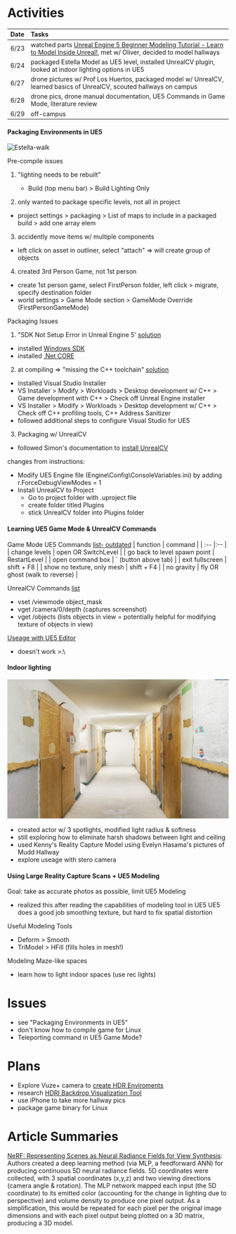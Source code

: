 # Activities
| Date | Tasks
| :--        |:--   |
| 6/23 | watched parts [Unreal Engine 5 Beginner Modeling Tutorial - Learn to Model Inside Unreal!](https://www.youtube.com/watch?v=9InU0xbX7l0&t=666s), met w/ Oliver, decided to model hallways
| 6/24 |  packaged Estella Model as UE5 level, installed UnrealCV plugin, looked at indoor lighting options in UE5
| 6/27  | drone pictures w/ Prof Los Huertos, packaged model w/ UnrealCV, learned basics of UnrealCV, scouted hallways on campus
| 6/28 | drone pics, drone manual documentation, UE5 Commands in Game Mode, literature review
| 6/29 | off-campus

#### Packaging Environments in UE5
![Estella-walk](estella-walk.gif)

Pre-compile issues
1. "lighting needs to be rebuilt"
    + Build (top menu bar) > Build Lighting Only

2. only wanted to package specific levels, not all in project 
  + project settings > packaging > List of maps to include in a packaged build > add one array elem

3. accidently move items w/ multiple components
+ left click on asset in outliner, select "attach" => will create group of objects

4. created 3rd Person Game, not 1st person
+ create 1st person game, select FirstPerson folder, left click > migrate, specify destination folder
+ world settings > Game Mode section > GameMode Override (FirstPersonGameMode)

Packaging Issues
1. "SDK Not Setup Error in Unreal Engine 5' [solution](https://www.youtube.com/watch?v=EoIdyhjW9e0)
+ installed [Windows SDK](https://developer.microsoft.com/en-us/windows/downloads/windows-sdk/)
+ installed [.Net CORE](https://dotnet.microsoft.com/en-us/download/dotnet/thank-you/sdk-3.1.420-windows-x64-installer)

2. at compiling => "missing the C++ toolchain" [solution](https://docs.unrealengine.com/4.26/en-US/ProductionPipelines/DevelopmentSetup/VisualStudioSetup/)
+ installed Visual Studio Installer 
+ VS Installer > Modify > Workloads > Desktop development w/ C++ > Game development with C++ > Check off Unreal Engine installer
+ VS Installer > Modify > Workloads > Desktop development w/ C++ > Check off C++ profiling tools, C++ Address Sanitizer
+ followed additional steps to configure Visual Studio for UE5

3. Packaging w/ UnrealCV 
+ followed Simon's documentation to [install UnrealCV](https://docs.google.com/document/d/1JNUTa4mtYO1HfRb6MZphGecvot_VNfFEwurrTE0savI/edit?usp=sharing)

changes from instructions: 
+ Modify UE5 Engine file (Engine\Config\ConsoleVariables.ini) by adding r.ForceDebugViewModes = 1
+ Install UnrealCV to Project 
  + Go to project folder with .uproject file
  + create folder titled Plugins
  + stick UnrealCV folder into Plugins folder

#### Learning UE5 Game Mode & UnrealCV Commands
Game Mode
UE5 Commands [list- outdated](https://www.oldunreal.com/UnrealReference/Console.html)
| function | command |
| :--        |:--   |
| change levels |  open <name of level> OR SwitchLevel <name of level> |
| go back to level spawn point | RestartLevel |
| open command box | ` (button above tab) |
| exit fullscreen | shift + F8 |
| show no texture, only mesh | shift + F4 |
| no gravity | fly OR ghost (walk to reverse) |


UnrealCV Commands [list](http://docs.unrealcv.org/en/latest/reference/commands.html)
+ vset /viewmode object_mask 
+ vget /camera/0/depth (captures screenshot)
+ vget /objects (lists objects in view = potentially helpful for modifying texture of objects in view)

[Useage with UE5 Editor](http://docs.unrealcv.org/en/latest/plugin/custom_scene.html)
+ doesn't work >:\


#### Indoor lighting
![MuddHallway](hallway-lighting.png)
+ created actor w/ 3 spotlights, modified light radius & softness
+ still exploring how to eliminate harsh shadows between light and ceiling
+ used Kenny's Reality Capture Model using Evelyn Hasama's pictures of Mudd Hallway
+ explore useage with stero camera

#### Using Large Reality Capture Scans + UE5 Modeling
Goal: take as accurate photos as possible, limit UE5 Modeling
+ realized this after reading the capabilities of modeling tool in UE5
UE5 does a good job smoothing texture, but hard to fix spatial distortion 

Useful Modeling Tools
+ Deform > Smooth
+ TriModel > HFill (fills holes in mesh!)

Modeling Maze-like spaces
+ learn how to light indoor spaces (use rec lights)

# Issues
+ see "Packaging Environments in UE5" 
+ don't know how to compile game for Linux
+ Teleporting command in UE5 Game Mode?
	
# Plans
+ Explore Vuze+ camera to [create HDR Enviroments](https://blog.polyhaven.com/how-to-create-high-quality-hdri/)
+ research [HDRI Backdrop Visualization Tool](https://docs.unrealengine.com/5.0/en-US/hdri-backdrop-visualization-tool-in-unreal-engine/)
+ use iPhone to take more hallway pics
+ package game binary for Linux

# Article Summaries
[NeRF: Representing Scenes as Neural Radiance Fields for View Synthesis](https://cs.pomona.edu/~ajc/other/Mildenhall%20et%20al%20-%202022%20-%20NeRF%20representing%20scenes%20as%20neural%20radiance%20field.pdf): 
Authors created a deep learning method (via MLP, a feedforward ANN) for producing continuous 5D neural radiance fields. 5D coordinates were collected, with 3 spatial coordinates (x,y,z) and two viewing directions (camera angle & rotation). The MLP network mapped each input (the 5D coordinate) to its emitted color (accounting for the change in lighting due to perspective) and volume density to produce one pixel output. As a simplification, this would be repeated for each pixel per the original image dimensions and with each pixel output being plotted on a 3D matrix, producing a 3D model.
